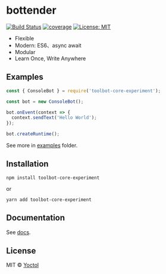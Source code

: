 # bottender

[![Build Status](https://travis-ci.org/Yoctol/bottender.svg?branch=master)](https://travis-ci.org/Yoctol/bottender)
[![coverage](https://codecov.io/gh/Yoctol/bottender/branch/master/graph/badge.svg)](https://codecov.io/gh/Yoctol/bottender)
[![License: MIT](https://img.shields.io/badge/License-MIT-yellow.svg)](https://opensource.org/licenses/MIT)

- Flexible
- Modern: ES6、async await
- Modular
- Learn Once, Write Anywhere

## Examples

```js
const { ConsoleBot } = require('toolbot-core-experiment');

const bot = new ConsoleBot();

bot.onEvent(context => {
  context.sendText('Hello World');
});

bot.createRuntime();
```

See more in [examples](./examples) folder.

## Installation

```
npm install toolbot-core-experiment
```

or

```
yarn add toolbot-core-experiment
```

## Documentation

See [docs](./docs).

## License

MIT © [Yoctol](https://github.com/Yoctol/bottender)
